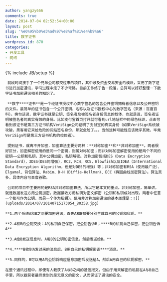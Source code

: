 ```yaml
---
author: yangzy666
comments: true
date: 2014-07-04 02:52:54+00:00
layout: post
slug: '%e6%95%b0%e5%ad%97%e8%af%81%e4%b9%a6'
title: 数字证书
wordpress_id: 870
categories:
- 开发工具
- 网络
---
```

{% include JB/setup %}

	 前段时间接手了一个兄弟公司移交过来的项目，其中涉及资金交易安全的模块，采用了数字证书进行加密通讯，学习过程中走了不少弯路。目前工作终于告一段落，总算可以好好整理一下数字证书加密通讯相关的知识了。

	 **数字****证书**是一个经证书授权中心数字签名的包含公开密钥拥有者信息以及公开密钥的文件。最简单的证书包含一个公开密钥、名称以及证书授权中心的数字签名（来源：百度百科）。换句话说，数字证书就是公钥、签名者及被签名者身份信息的载体，也就是说，签名者证明被签名者的真实有效的身份。比如支付宝首页打开就可看到url地址栏中的绿色标识，点击可看到该证书是第三方证书机构VeriSign公司证明了支付宝的真实身份（如果VeriSign系统被攻破，黑客用它来给危险的网站签名身份，那就危险了。。。当然这种可能性应该微乎其微，毕竟VeriSign可是第三方证书机构的佼佼者）。

	 提到证书，就离不开加密，加密算法主要分两种：**对称加密**和**非对称加密**。两者很好区分，加密解密使用的是同一个密钥，则属对称加密；而非对称加密解密使用的是两个不同的密钥——公钥和私钥，其中公钥加密，私钥解密。对称加密包括DES（Data Encryption Standard)，3DES(DES的增强)，RC2，RC4，RC5，Blowfish以及IDEA（International Data Encryption Algorithm，也是对DES的增强）等；非对称加密有RSA（使用最广泛）、Elgamal、背包算法、Rabin、D-H（Diffie-Hellman）、ECC（椭圆曲线加密算法）。算法真多，具体内容可百度谷歌。

	 公司的项目中主要用的是RSA非对称加密算法，所以它是本文的重点。非对称加密，简单讲，就是数据发送方用公钥加密，数据接收方用私钥对密文解密（公钥和私钥成对出现，两者中任意一个都可作为公钥，而另一个作为私钥）。使用非对称加密通讯的基本原理是：![](uploads/2014/07/20140715173054_80358.jpg)

	**1.两个系统A和B之间要加密通讯，首先A和B都要分别生成自己的公钥和私钥。**

	**2.A和B的公钥交换：A的私钥自己保密，把公钥告诉B；****B的私钥自己保密，把公钥告诉A**

	**3.A给B发送信息时，A用B的公钥加密信息，然后发送给B。**

	**4.****B收到A发过来的消息后，B用自己的私钥解密该****消息。**

	**5.同样的，B可以用A的公钥将响应信息加密后发送给A，然后A用自己的私钥解密。**

	在整个通讯过程中，即便有人截获了A与B之间的通信报文，但由于用来解密的私钥在A与B自己手里，所以截获者最终拿到的是无意义的密文，从而保证了通讯的安全。

	  

